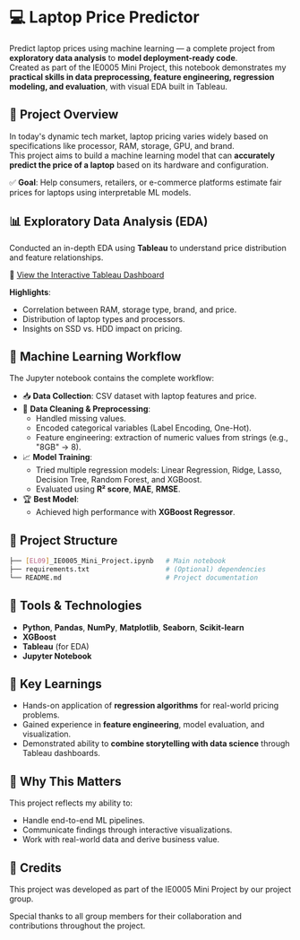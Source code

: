 # 💻 Laptop Price Predictor

Predict laptop prices using machine learning — a complete project from **exploratory data analysis** to **model deployment-ready code**.  
Created as part of the IE0005 Mini Project, this notebook demonstrates my **practical skills in data preprocessing, feature engineering, regression modeling, and evaluation**, with visual EDA built in Tableau.

## 🚀 Project Overview

In today's dynamic tech market, laptop pricing varies widely based on specifications like processor, RAM, storage, GPU, and brand.  
This project aims to build a machine learning model that can **accurately predict the price of a laptop** based on its hardware and configuration.

✅ **Goal**: Help consumers, retailers, or e-commerce platforms estimate fair prices for laptops using interpretable ML models.

## 📊 Exploratory Data Analysis (EDA)

Conducted an in-depth EDA using **Tableau** to understand price distribution and feature relationships.

🔗 [View the Interactive Tableau Dashboard](https://public.tableau.com/views/IE0005LaptopPriceEDA/Pricedistribution?:language=en-US&:sid=&:redirect=auth&:display_count=n&:origin=viz_share_link)

**Highlights**:
- Correlation between RAM, storage type, brand, and price.
- Distribution of laptop types and processors.
- Insights on SSD vs. HDD impact on pricing.

## 🧠 Machine Learning Workflow

The Jupyter notebook contains the complete workflow:

- 📥 **Data Collection**: CSV dataset with laptop features and price.
- 🧼 **Data Cleaning & Preprocessing**:
  - Handled missing values.
  - Encoded categorical variables (Label Encoding, One-Hot).
  - Feature engineering: extraction of numeric values from strings (e.g., "8GB" → 8).
- 📈 **Model Training**:
  - Tried multiple regression models: Linear Regression, Ridge, Lasso, Decision Tree, Random Forest, and XGBoost.
  - Evaluated using **R² score**, **MAE**, **RMSE**.
- 🏆 **Best Model**:
  - Achieved high performance with **XGBoost Regressor**.

## 📁 Project Structure

```bash
├── [EL09]_IE0005_Mini_Project.ipynb   # Main notebook
├── requirements.txt                   # (Optional) dependencies
└── README.md                          # Project documentation
```

## 🔧 Tools & Technologies

- **Python**, **Pandas**, **NumPy**, **Matplotlib**, **Seaborn**, **Scikit-learn**
- **XGBoost**
- **Tableau** (for EDA)
- **Jupyter Notebook**

## 📌 Key Learnings

- Hands-on application of **regression algorithms** for real-world pricing problems.
- Gained experience in **feature engineering**, model evaluation, and visualization.
- Demonstrated ability to **combine storytelling with data science** through Tableau dashboards.

## 🎯 Why This Matters

This project reflects my ability to:
- Handle end-to-end ML pipelines.
- Communicate findings through interactive visualizations.
- Work with real-world data and derive business value.

## 🙌 Credits

This project was developed as part of the IE0005 Mini Project by our project group.

Special thanks to all group members for their collaboration and contributions throughout the project.
